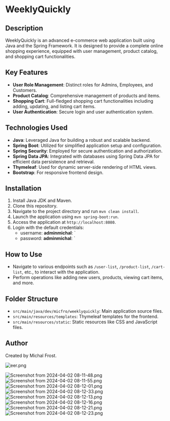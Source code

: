 # WeeklyQuickly

## Description
WeeklyQuickly is an advanced e-commerce web application built using Java and the Spring Framework. It is designed to provide a complete online shopping experience, equipped with user management, product catalog, and shopping cart functionalities.

## Key Features
- **User Role Management**: Distinct roles for Admins, Employees, and Customers.
- **Product Catalog**: Comprehensive management of products and items.
- **Shopping Cart**: Full-fledged shopping cart functionalities including adding, updating, and listing cart items.
- **User Authentication**: Secure login and user authentication system.

## Technologies Used
- **Java**: Leveraged Java for building a robust and scalable backend.
- **Spring Boot**: Utilized for simplified application setup and configuration.
- **Spring Security**: Employed for secure authentication and authorization.
- **Spring Data JPA**: Integrated with databases using Spring Data JPA for efficient data persistence and retrieval.
- **Thymeleaf**: Used for dynamic server-side rendering of HTML views.
- **Bootstrap**: For responsive frontend design.

## Installation
1. Install Java JDK and Maven.
2. Clone this repository.
3. Navigate to the project directory and run `mvn clean install`.
4. Launch the application using `mvn spring-boot:run`.
5. Access the application at `http://localhost:8080`.
6. Login with the default credentials:
   - username: **adminmichal**: `
   - password: **adminmichal**: `

## How to Use
- Navigate to various endpoints such as `/user-list`, `/product-list`, `/cart-list`, etc., to interact with the application.
- Perform operations like adding new users, products, viewing cart items, and more.

## Folder Structure
- `src/main/java/dev/micfro/weeklyquickly`: Main application source files.
- `src/main/resources/templates`: Thymeleaf templates for the frontend.
- `src/main/resources/static`: Static resources like CSS and JavaScript files.

## Author
Created by Michal Frost.

![eer.png](src%2Fmain%2Fresources%2Fimg%2Feer.png)


![Screenshot from 2024-04-02 08-11-48.png](src%2Fmain%2Fresources%2Fimg%2FScreenshot%20from%202024-04-02%2008-11-48.png)
![Screenshot from 2024-04-02 08-11-55.png](src%2Fmain%2Fresources%2Fimg%2FScreenshot%20from%202024-04-02%2008-11-55.png)
![Screenshot from 2024-04-02 08-12-01.png](src%2Fmain%2Fresources%2Fimg%2FScreenshot%20from%202024-04-02%2008-12-01.png)
![Screenshot from 2024-04-02 08-12-33.png](src%2Fmain%2Fresources%2Fimg%2FScreenshot%20from%202024-04-02%2008-12-33.png)
![Screenshot from 2024-04-02 08-12-13.png](src%2Fmain%2Fresources%2Fimg%2FScreenshot%20from%202024-04-02%2008-12-13.png)
![Screenshot from 2024-04-02 08-12-16.png](src%2Fmain%2Fresources%2Fimg%2FScreenshot%20from%202024-04-02%2008-12-16.png)
![Screenshot from 2024-04-02 08-12-21.png](src%2Fmain%2Fresources%2Fimg%2FScreenshot%20from%202024-04-02%2008-12-21.png)
![Screenshot from 2024-04-02 08-12-23.png](src%2Fmain%2Fresources%2Fimg%2FScreenshot%20from%202024-04-02%2008-12-23.png)

